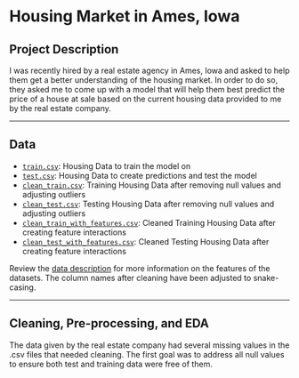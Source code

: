 # Housing Market in Ames, Iowa


## Project Description

I was recently hired by a real estate agency in Ames, Iowa and asked to help them get a better understanding of the housing market. In order to do so, they asked me to come up with a model that will help them best predict the price of a house at sale based on the current housing data provided to me by the real estate company.

---
## Data

* [`train.csv`](./datasets/train.csv): Housing Data to train the model on
* [`test.csv`](./datasets/test.csv): Housing Data to create predictions and test the model
* [`clean_train.csv`](./datasets/clean_train.csv): Training Housing Data after removing null values and adjusting outliers
* [`clean_test.csv`](./datasets/clean_test.csv): Testing Housing Data after removing null values and adjusting outliers
* [`clean_train_with_features.csv`](./datasets/clean_train_with_features.csv): Cleaned Training Housing Data after creating feature interactions
* [`clean_test_with_features.csv`](./datasets/clean_test_with_features.csv): Cleaned Testing Housing Data after creating feature interactions


Review the [data description](http://jse.amstat.org/v19n3/decock/DataDocumentation.txt) for more information on the features of the datasets.  The column names after cleaning have been adjusted to snake-casing.

---
## Cleaning, Pre-processing, and EDA

The data given by the real estate company had several missing values in the .csv files that needed cleaning.  The first goal was to address all null values to ensure both test and training data were free of them.  